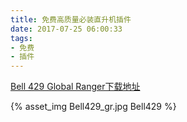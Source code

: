 ```yaml
---
title: 免费高质量必装直升机插件
date: 2017-07-25 06:00:33
tags:
- 免费
- 插件
---
```


[Bell 429 Global Ranger下载地址](http://forums.x-plane.org/index.php?/files/file/34702-bell-429-global-ranger/)

{% asset_img Bell429_gr.jpg Bell429 %}
